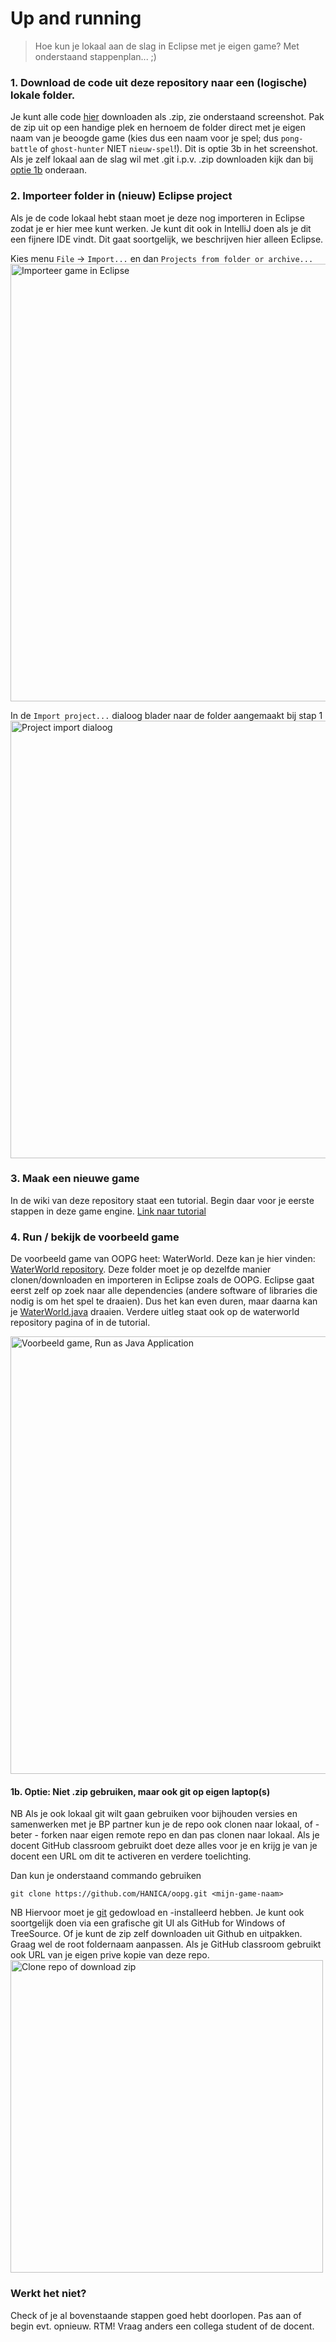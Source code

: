 # Up and running
> Hoe kun je lokaal aan de slag in Eclipse met je eigen game?
Met onderstaand stappenplan... ;)

### 1. Download de code uit deze repository naar een (logische) lokale folder.
Je kunt alle code [hier](https://github.com/HANICA/oopg/archive/master.zip) downloaden als .zip, zie onderstaand screenshot. Pak de zip uit op een handige plek en hernoem de folder direct met je eigen naam van je beoogde game (kies dus een naam voor je spel; dus `pong-battle` of `ghost-hunter` NIET `nieuw-spel`!). Dit is optie 3b in het screenshot. Als je zelf lokaal aan de slag wil met .git i.p.v. .zip downloaden kijk dan bij [optie 1b](#git) onderaan.

### 2. Importeer folder in (nieuw) Eclipse project
Als je de code lokaal hebt staan moet je deze nog importeren in Eclipse zodat je er hier mee kunt werken.
Je kunt dit ook in IntelliJ doen als je dit een fijnere IDE vindt. Dit gaat soortgelijk, we beschrijven hier alleen Eclipse.

Kies menu `File` -> `Import...` en dan `Projects from folder or archive...`
<img width="700" alt="Importeer game in Eclipse" src="https://user-images.githubusercontent.com/3029472/40170032-c4b53f40-59c7-11e8-853e-382ea1d9549d.png">

In de `Import project...` dialoog blader naar de folder aangemaakt bij stap 1
<img width="700" alt="Project import dialoog" src="https://user-images.githubusercontent.com/3029472/40170031-c49d996c-59c7-11e8-922c-4e4c0ccf9815.png">

### 3. Maak een nieuwe game
In de wiki van deze repository staat een tutorial. Begin daar voor je eerste stappen in deze game engine. [Link naar tutorial](https://github.com/HANICA/oopg/wiki/01-Hello-Game-World)

### 4. Run / bekijk de voorbeeld game
De voorbeeld game van OOPG heet: WaterWorld. Deze kan je hier vinden: [WaterWorld repository](https://github.com/HANICA/waterworld). Deze folder moet je op dezelfde manier clonen/downloaden en importeren in Eclipse zoals de OOPG. Eclipse gaat eerst zelf op zoek naar alle dependencies (andere software of libraries die nodig is om het spel te draaien). Dus het kan even duren, maar daarna kan je [WaterWorld.java](https://github.com/HANICA/waterworld/blob/master/src/main/java/nl/han/ica/oopd/waterworld/WaterWorld.java) draaien. Verdere uitleg staat ook op de waterworld repository pagina of in de tutorial. 

<img width="700" alt="Voorbeeld game, Run as Java Application" src="https://user-images.githubusercontent.com/3029472/40170444-c5e53f7c-59c8-11e8-82cc-cdc5c4495608.png">

#### 1b. Optie: Niet .zip gebruiken, maar ook <a name="git">git</a> op eigen laptop(s)
NB Als je ook lokaal git wilt gaan gebruiken voor bijhouden versies en samenwerken met je BP partner kun je de repo ook clonen naar lokaal, of - beter - forken naar eigen remote repo en dan pas clonen naar lokaal. Als je docent GitHub classroom gebruikt doet deze alles voor je en krijg je van je docent een URL om dit te activeren en verdere toelichting.

Dan kun je onderstaand commando gebruiken
```
git clone https://github.com/HANICA/oopg.git <mijn-game-naam>
```

NB Hiervoor moet je [git](https://git-scm.com/book/en/v2/Getting-Started-Installing-Git) gedowload en -installeerd hebben. Je kunt ook soortgelijk doen via een grafische git UI als GitHub for Windows of TreeSource. Of je kunt de zip zelf downloaden uit Github en uitpakken. Graag wel de root foldernaam aanpassen. Als je GitHub classroom gebruikt ook URL van je eigen prive kopie van deze repo.
<img width="500" alt="Clone repo of download zip" src="https://user-images.githubusercontent.com/3029472/40170033-c4ce6218-59c7-11e8-95a9-1d125786ea92.png">


### Werkt het niet?
Check of je al bovenstaande stappen goed hebt doorlopen. Pas aan of begin evt. opnieuw. RTM! Vraag anders een collega student of de docent.
